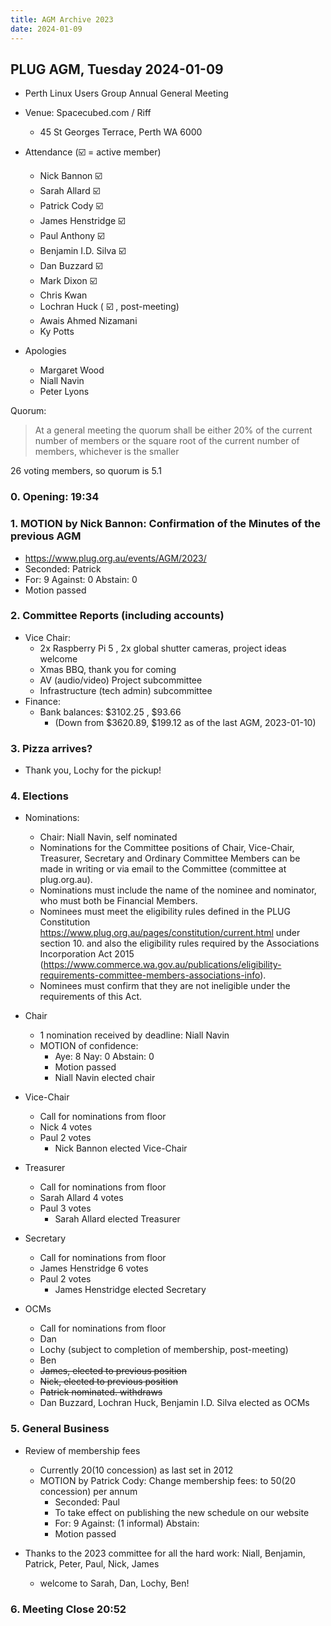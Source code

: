 ```yaml
---
title: AGM Archive 2023
date: 2024-01-09
---
```


## PLUG AGM, Tuesday 2024-01-09
- Perth Linux Users Group Annual General Meeting
- Venue: Spacecubed.com / Riff
  - 45 St Georges Terrace, Perth WA 6000

- Attendance (:ballot_box_with_check: = active member)
  - Nick Bannon :ballot_box_with_check:
  - Sarah Allard :ballot_box_with_check:
  - Patrick Cody :ballot_box_with_check:
  - James Henstridge :ballot_box_with_check:
  - Paul Anthony :ballot_box_with_check:
  - Benjamin I.D. Silva :ballot_box_with_check:
  - Dan Buzzard :ballot_box_with_check:
  - Mark Dixon :ballot_box_with_check:
  - Chris Kwan
  - Lochran Huck ( :ballot_box_with_check: , post-meeting)
  - Awais Ahmed Nizamani
  - Ky Potts

- Apologies
  - Margaret Wood
  - Niall Navin
  - Peter Lyons

Quorum:

> At a general meeting the quorum shall be either 20% of the current number of members or the square root of the current number of members, whichever is the smaller

26 voting members, so quorum is 5.1

### 0. Opening: 19:34
### 1. MOTION by Nick Bannon: Confirmation of the Minutes of the previous AGM
   - https://www.plug.org.au/events/AGM/2023/
   - Seconded: Patrick
   - For: 9 Against: 0 Abstain: 0
   - Motion passed

### 2. Committee Reports (including accounts)
  - Vice Chair:
    - 2x Raspberry Pi 5 , 2x global shutter cameras, project ideas welcome
    - Xmas BBQ, thank you for coming
    - AV (audio/video) Project subcommittee
    - Infrastructure (tech admin) subcommittee
  - Finance:
    - Bank balances: $3102.25 , $93.66
      - (Down from $3620.89, $199.12 as of the last AGM, 2023-01-10)

### 3. Pizza arrives?
- Thank you, Lochy for the pickup!

### 4. Elections
- Nominations:
  - Chair: Niall Navin, self nominated
  - Nominations for the Committee positions of Chair, Vice-Chair, Treasurer, Secretary and Ordinary Committee Members can be made in writing or via email to the Committee (committee at plug.org.au).
  - Nominations must include the name of the nominee and nominator, who must both be Financial Members.
  - Nominees must meet the eligibility rules defined in the PLUG Constitution https://www.plug.org.au/pages/constitution/current.html under section 10. and also the eligibility rules required by the Associations Incorporation Act 2015 (https://www.commerce.wa.gov.au/publications/eligibility-requirements-committee-members-associations-info).
  - Nominees must confirm that they are not ineligible under the requirements of this Act.

- Chair
  - 1 nomination received by deadline: Niall Navin
  - MOTION of confidence:
    - Aye: 8 Nay: 0 Abstain: 0
    - Motion passed
    - Niall Navin elected chair

- Vice-Chair
  - Call for nominations from floor
  - Nick 4 votes
  - Paul 2 votes
    - Nick Bannon elected Vice-Chair

- Treasurer
  - Call for nominations from floor
  - Sarah Allard 4 votes
  - Paul 3 votes
    - Sarah Allard elected Treasurer

- Secretary
  - Call for nominations from floor
  - James Henstridge 6 votes
  - Paul 2 votes
    - James Henstridge elected Secretary

- OCMs
  - Call for nominations from floor
  - Dan
  - Lochy (subject to completion of membership, post-meeting)
  - Ben
  - ~~James, elected to previous position~~
  - ~~Nick, elected to previous position~~
  - ~~Patrick nominated. withdraws~~
  - Dan Buzzard, Lochran Huck, Benjamin I.D. Silva elected as OCMs

### 5. General Business
- Review of membership fees
     - Currently $20 ($10 concession) as last set in 2012
     - MOTION by Patrick Cody: Change membership fees: to $50 ($20 concession) per annum
       - Seconded: Paul
       - To take effect on publishing the new schedule on our website
       - For: 9 Against: (1 informal) Abstain:
       - Motion passed

- Thanks to the 2023 committee for all the hard work: Niall, Benjamin, Patrick, Peter, Paul, Nick, James
  - welcome to Sarah, Dan, Lochy, Ben!

### 6. Meeting Close 20:52
